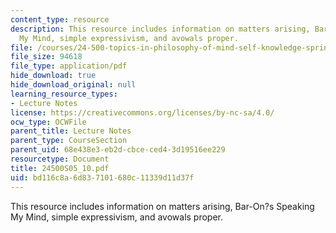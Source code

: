 ```yaml
---
content_type: resource
description: This resource includes information on matters arising, Bar-On?s Speaking
  My Mind, simple expressivism, and avowals proper.
file: /courses/24-500-topics-in-philosophy-of-mind-self-knowledge-spring-2005/bd116c8a6d837101680c11339d11d37f_24500S05_10.pdf
file_size: 94618
file_type: application/pdf
hide_download: true
hide_download_original: null
learning_resource_types:
- Lecture Notes
license: https://creativecommons.org/licenses/by-nc-sa/4.0/
ocw_type: OCWFile
parent_title: Lecture Notes
parent_type: CourseSection
parent_uid: 68e438e3-eb2d-cbce-ced4-3d19516ee229
resourcetype: Document
title: 24500S05_10.pdf
uid: bd116c8a-6d83-7101-680c-11339d11d37f
---
```

This resource includes information on matters arising, Bar-On?s Speaking My Mind, simple expressivism, and avowals proper.